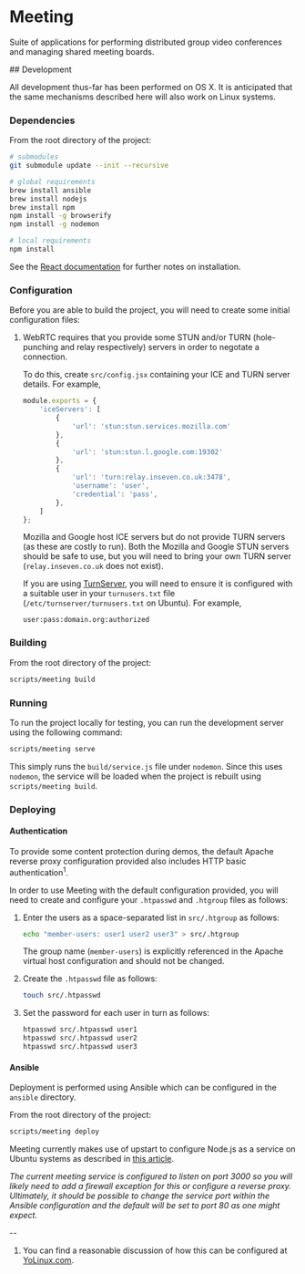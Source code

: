 # Meeting

Suite of applications for performing distributed group video conferences and managing shared meeting boards.

## Development

All development thus-far has been performed on OS X. It is anticipated that the same mechanisms described here will also work on Linux systems.

### Dependencies

From the root directory of the project:

```bash
# submodules
git submodule update --init --recursive

# global requirements
brew install ansible
brew install nodejs
brew install npm
npm install -g browserify
npm install -g nodemon

# local requirements
npm install
```

See the [React documentation](http://facebook.github.io/react/docs/getting-started.html#using-react-from-npm) for further notes on installation.

### Configuration

Before you are able to build the project, you will need to create some initial configuration files:

1. WebRTC requires that you provide some STUN and/or TURN (hole-punching and relay respectively) servers in order to negotate a connection.

   To do this, create `src/config.jsx` containing your ICE and TURN server details. For example,

   ```javascript
   module.exports = {
       'iceServers': [
           {
               'url': 'stun:stun.services.mozilla.com'
           },
           {
               'url': 'stun:stun.l.google.com:19302'
           },
           {
               'url': 'turn:relay.inseven.co.uk:3478',
               'username': 'user',
               'credential': 'pass',
           },
       ]
   };
   ```
   
    Mozilla and Google host ICE servers but do not provide TURN servers (as these are costly to run). Both the Mozilla and Google STUN servers should be safe to use, but you will need to bring your own TURN server (`relay.inseven.co.uk` does not exist).
    
    If you are using [TurnServer](http://turnserver.sourceforge.net), you will need to ensure it is configured with a suitable user in your `turnusers.txt` file (`/etc/turnserver/turnusers.txt` on Ubuntu). For example,
    
    ```
    user:pass:domain.org:authorized
    ```

### Building

From the root directory of the project:

```bash
scripts/meeting build
```

### Running

To run the project locally for testing, you can run the development server using the following command:

```bash
scripts/meeting serve
```

This simply runs the `build/service.js` file under `nodemon`. Since this uses `nodemon`, the service will be loaded when the project is rebuilt using `scripts/meeting build`.

### Deploying

#### Authentication

To provide some content protection during demos, the default Apache reverse proxy configuration provided also includes HTTP basic authentication<sup>1</sup>. 

In order to use Meeting with the default configuration provided, you will need to create and configure your `.htpasswd` and `.htgroup` files as follows:

1. Enter the users as a space-separated list in `src/.htgroup` as follows:

   ```bash
   echo "member-users: user1 user2 user3" > src/.htgroup
   ```
   
	The group name (`member-users`) is explicitly referenced in the Apache virtual host configuration and should not be changed.
	
2. Create the `.htpasswd` file as follows:

   ```bash
   touch src/.htpasswd
   ```
   
3. Set the password for each user in turn as follows:

   ```bash
   htpasswd src/.htpasswd user1
   htpasswd src/.htpasswd user2
   htpasswd src/.htpasswd user3
   ```

#### Ansible

Deployment is performed using Ansible which can be configured in the `ansible` directory.

From the root directory of the project:

```bash
scripts/meeting deploy
```

Meeting currently makes use of upstart to configure Node.js as a service on Ubuntu systems as described in [this article](http://kvz.io/blog/2009/12/15/run-nodejs-as-a-service-on-ubuntu-karmic/).

_The current meeting service is configured to listen on port 3000 so you will likely need to add a firewall exception for this or configure a reverse proxy. Ultimately, it should be possible to change the service port within the Ansible configuration and the default will be set to port 80 as one might expect._

--

1. You can find a reasonable discussion of how this can be configured at [YoLinux.com](http://www.yolinux.com/TUTORIALS/LinuxTutorialApacheAddingLoginSiteProtection.html).